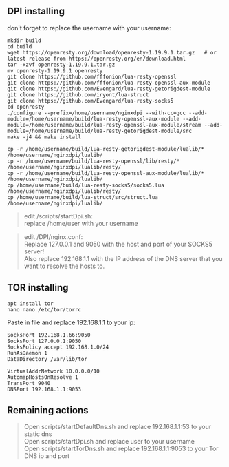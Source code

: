 DPI installing
------------
don't forget to replace the username with your username:
```
mkdir build
cd build
wget https://openresty.org/download/openresty-1.19.9.1.tar.gz   # or latest release from https://openresty.org/en/download.html
tar -xzvf openresty-1.19.9.1.tar.gz
mv openresty-1.19.9.1 openresty
git clone https://github.com/fffonion/lua-resty-openssl
git clone https://github.com/fffonion/lua-resty-openssl-aux-module
git clone https://github.com/Evengard/lua-resty-getorigdest-module
git clone https://github.com/iryont/lua-struct
git clone https://github.com/Evengard/lua-resty-socks5
cd openresty
./configure --prefix=/home/username/nginxdpi --with-cc=gcc --add-module=/home/username/build/lua-resty-openssl-aux-module --add-module=/home/username/build/lua-resty-openssl-aux-module/stream --add-module=/home/username/build/lua-resty-getorigdest-module/src
make -j4 && make install

cp -r /home/username/build/lua-resty-getorigdest-module/lualib/* /home/username/nginxdpi/lualib/ 
cp -r /home/username/build/lua-resty-openssl/lib/resty/* /home/username/nginxdpi/lualib/resty/
cp -r /home/username/build/lua-resty-openssl-aux-module/lualib/* /home/username/nginxdpi/lualib/
cp /home/username/build/lua-resty-socks5/socks5.lua /home/username/nginxdpi/lualib/resty/
cp /home/username/build/lua-struct/src/struct.lua /home/username/nginxdpi/lualib/
```
> edit /scripts/startDpi.sh:  
> replace /home/user with your username  

> edit /DPI/nginx.conf:  
> Replace 127.0.0.1 and 9050 with the host and port of your SOCKS5 server!  
> Also replace 192.168.1.1 with the IP address of the DNS server that you want to resolve the hosts to.  

TOR installing
------------
```
apt install tor
nano nano /etc/tor/torrc
```
Paste in file and replace 192.168.1.1 to your ip:
```
SocksPort 192.168.1.66:9050
SocksPort 127.0.0.1:9050
SocksPolicy accept 192.168.1.0/24
RunAsDaemon 1
DataDirectory /var/lib/tor

VirtualAddrNetwork 10.0.0.0/10
AutomapHostsOnResolve 1
TransPort 9040
DNSPort 192.168.1.1:9053
```

Remaining actions
------------
> Open scripts/startDefaultDns.sh and replace 192.168.1.1:53 to your static dns  
> Open scripts/startDpi.sh and replace user to your username  
> Open scripts/startTorDns.sh and replace 192.168.1.1:9053 to your Tor DNS ip and port  
